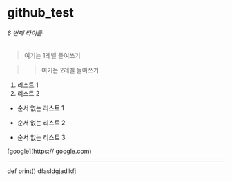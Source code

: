 # github_test

###### 6 번째 타이틀

> 여기는 1레벨 들여쓰기

> > 여기는 2레벨 들여쓰기

1. 리스트 1
2. 리스트 2

* 순서 없는 리스트 1
+ 순서 없는 리스트 2
- 순서 없는 리스트 3




[google](https:// google.com)

---
def print()
    dfasldgjadlkfj
